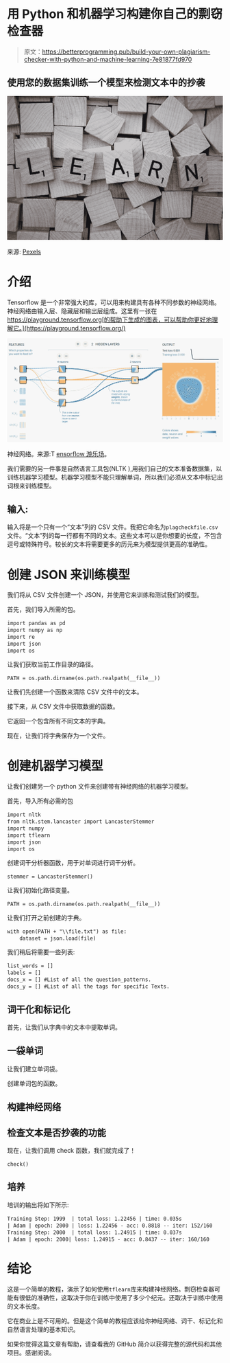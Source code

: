 # 用 Python 和机器学习构建你自己的剽窃检查器

> 原文：<https://betterprogramming.pub/build-your-own-plagiarism-checker-with-python-and-machine-learning-7e81877fd970>

## 使用您的数据集训练一个模型来检测文本中的抄袭

![](img/be2917a467745a4a0aeabc16f9c9c85c.png)

来源: [Pexels](https://www.pexels.com/photo/letter-blocks-247819/)

# 介绍

Tensorflow 是一个非常强大的库，可以用来构建具有各种不同参数的神经网络。神经网络由输入层、隐藏层和输出层组成。这里有一张在 https://playground.tensorflow.org[的帮助下生成的图表，可以帮助你更好地理解它。](https://playground.tensorflow.org/)

![](img/7db24c59b9bd0a18ae86b64dfb59c3e3.png)

神经网络。来源:T [ensorflow 游乐场](https://playground.tensorflow.org)。

我们需要的另一件事是自然语言工具包(NLTK ),用我们自己的文本准备数据集，以训练机器学习模型。机器学习模型不能只理解单词，所以我们必须从文本中标记出词根来训练模型。

## 输入:

输入将是一个只有一个“文本”列的 CSV 文件。我把它命名为`plagcheckfile.csv`文件。“文本”列的每一行都有不同的文本。这些文本可以是你想要的长度，不包含逗号或特殊符号。较长的文本将需要更多的历元来为模型提供更高的准确性。

# 创建 JSON 来训练模型

我们将从 CSV 文件创建一个 JSON，并使用它来训练和测试我们的模型。

首先，我们导入所需的包。

```
import pandas as pd
import numpy as np
import re
import json
import os
```

让我们获取当前工作目录的路径。

```
PATH = os.path.dirname(os.path.realpath(__file__))
```

让我们先创建一个函数来清除 CSV 文件中的文本。

接下来，从 CSV 文件中获取数据的函数。

它返回一个包含所有不同文本的字典。

现在，让我们将字典保存为一个文件。

# 创建机器学习模型

让我们创建另一个 python 文件来创建带有神经网络的机器学习模型。

首先，导入所有必需的包

```
import nltk
from nltk.stem.lancaster import LancasterStemmer 
import numpy
import tflearn
import json
import os
```

创建词干分析器函数，用于对单词进行词干分析。

```
stemmer = LancasterStemmer()
```

让我们初始化路径变量。

```
PATH = os.path.dirname(os.path.realpath(__file__))
```

让我们打开之前创建的字典。

```
with open(PATH + "\\file.txt") as file:
    dataset = json.load(file)
```

我们稍后将需要一些列表:

```
list_words = []
labels = []
docs_x = [] #List of all the question_patterns.
docs_y = [] #List of all the tags for specific Texts.
```

## 词干化和标记化

首先，让我们从字典中的文本中提取单词。

## 一袋单词

让我们建立单词袋。

创建单词包的函数。

## **构建神经网络**

## 检查文本是否抄袭的功能

现在，让我们调用 check 函数，我们就完成了！

```
check()
```

## 培养

培训的输出将如下所示:

```
Training Step: 1999  | total loss: 1.22456 | time: 0.035s
| Adam | epoch: 2000 | loss: 1.22456 - acc: 0.8818 -- iter: 152/160
Training Step: 2000  | total loss: 1.24915 | time: 0.037s
| Adam | epoch: 2000| loss: 1.24915 - acc: 0.8437 -- iter: 160/160
```

# 结论

这是一个简单的教程，演示了如何使用`tflearn`库来构建神经网络。剽窃检查器可能有很低的准确性，这取决于你在训练中使用了多少个纪元。还取决于训练中使用的文本长度。

它在商业上是不可用的。但是这个简单的教程应该给你神经网络、词干、标记化和自然语言处理的基本知识。

如果你觉得这篇文章有帮助，请查看我的 GitHub 简介以获得完整的源代码和其他项目。感谢阅读。